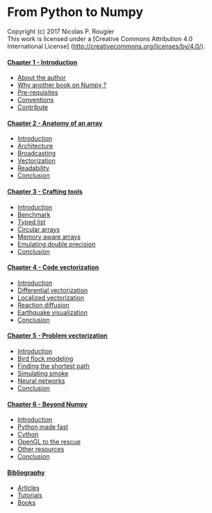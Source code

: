 # From Python to Numpy
Copyright (c) 2017 Nicolas P. Rougier  
This work is licensed under a
[Creative Commons Attribution 4.0 International License]
(http://creativecommons.org/licenses/by/4.0/).



#### [Chapter 1 - Introduction](01-introduction.md)

  * [About the author](01-introduction.md#about)
  * [Why another book on Numpy ?](01-introduction.md#why)
  * [Pre-requisites](01-introduction.md#pre-requisites)
  * [Conventions](01-introduction.md#conventions)
  * [Contribute](01-introduction.md#contribute)

#### [Chapter 2 - Anatomy of an array](02-anatomy.md)

  * [Introduction](02-anatomy.md#introduction)
  * [Architecture](02-anatomy.md#architecture)
  * [Broadcasting](02-anatomy.md#broadcasting)
  * [Vectorization](02-anatomy.md#vectorization)
  * [Readability](02-anatomy.md#readability)
  * [Conclusion](02-anatomy.md#conclusion)

#### [Chapter 3 - Crafting tools](03-tools.md)

  * [Introduction](03-tools.md#introduction)
  * [Benchmark](03-tools.md#benchmark)
  * [Typed list](03-tools.md#typed-list)
  * [Circular arrays](03-tools.md#circular)
  * [Memory aware arrays](03-tools.md#memory-aware)
  * [Emulating double precision](03-tools.md#double-precision)
  * [Conclusion](03-tools.md#conclusion)

#### [Chapter 4 - Code vectorization](04-code-vectorization.md)

  * [Introduction](04-code-vectorization.md#introduction)
  * [Differential vectorization](04-code-vectorization.md#differential)
  * [Localized vectorization](04-code-vectorization.md#localized)
  * [Reaction diffusion](04-code-vectorization.md#reaction-diffusion)
  * [Earthquake visualization](04-code-vectorization.md#earthquake)
  * [Conclusion](04-code-vectorization.md#conclusion)

#### [Chapter 5 - Problem vectorization](05-problem-vectorization.md)

  * [Introduction](05-problem-vectorization.md#introduction)
  * [Bird flock modeling](05-problem-vectorization.md#bird)
  * [Finding the shortest path](05-problem-vectorization.md#shortest)
  * [Simulating smoke](05-problem-vectorization.md#smoke)
  * [Neural networks](05-problem-vectorization.md#network)
  * [Conclusion](05-problem-vectorization.md#conclusion)

#### [Chapter 6 - Beyond Numpy](06-beyond-numpy.md)

  * [Introduction](06-beyond-numpy.md#introduction)
  * [Python made fast](06-beyond-numpy.md#python)
  * [Cython](06-beyond-numpy.md#cython)
  * [OpenGL to the rescue](06-beyond-numpy.md#opengl)
  * [Other resources](06-beyond-numpy.md#other)
  * [Conclusion](06-beyond-numpy.md#conclusion)

#### [Bibliography](bibliography.md)

  * [Articles](bibliography.md#articles)
  * [Tutorials](bibliography.md#tutorials)
  * [Books](bibliography.md#books)
